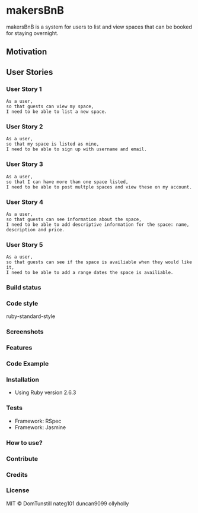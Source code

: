 # makersBnB

makersBnB is a system for users to list and view spaces that can be booked for staying overnight.

## Motivation


## User Stories

### User Story 1
```
As a user, 
so that guests can view my space,
I need to be able to list a new space.
```

### User Story 2
```
As a user, 
so that my space is listed as mine,
I need to be able to sign up with username and email.
```

### User Story 3
```
As a user, 
so that I can have more than one space listed,
I need to be able to post multple spaces and view these on my account.
```

### User Story 4
```
As a user, 
so that guests can see information about the space,
I need to be able to add descriptive information for the space: name, description and price.
```

### User Story 5
```
As a user, 
so that guests can see if the space is availiable when they would like it,
I need to be able to add a range dates the space is availiable.
```

### Build status


### Code style

ruby-standard-style

### Screenshots


### Features


### Code Example


### Installation
* Using Ruby version 2.6.3

### Tests
* Framework: RSpec
* Framework: Jasmine

### How to use?


### Contribute


### Credits


### License

MIT © DomTunstill nateg101 duncan9099 ollyholly
